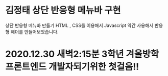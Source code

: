 # 김정태 상단 반응형 메뉴바 구현

상단 반응형 메뉴바 만들기
HTML , CSS를 이용해서 Javascript 약간 사용해서 반응형 헤더를 만들어보았습니다.

# 2020.12.30 새벽2:15분 3학년 겨울방학 프론트엔드 개발자되기위한 첫걸음!!
